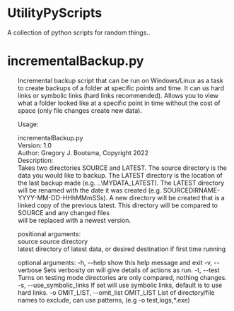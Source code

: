 # UtilityPyScripts

A collection of python scripts for random things..

# incrementalBackup.py

<ul>
Incremental backup script that can be run on Windows/Linux as a task to create backups 
of a folder at specific points and time. It can us hard links or symbolic links (hard links recommended). Allows
you to view what a folder looked like at a specific point in time without the cost of space (only file changes 
create new data).

Usage:


  incrementalBackup.py <SOURCE> <LATEST>                                                                                                                              
   Version: 1.0                                                                                                                                                       
   Author: Gregory J. Bootsma, Copyright 2022                                                                                                                         
   Description:                                                                                                                                                       
          Takes two directories SOURCE and LATEST. The source directory is the data you would like to backup. The LATEST directory is the location of                 
          the last backup made (e.g. ..\MYDATA_LATEST). The LATEST directory will be renamed with the date it was created  (e.g. SOURCEDIRNAME-YYYY-MM-DD-HHhMMmSSs). 
          A new directory will be created that is a linked copy of the previous latest. This directory will be compared to SOURCE and any changed files               
          will be replaced with a newest version.                                                                                                                     

  
  positional arguments:                                                                                                                                               
    source                source directory                                                                                                                            
    latest                directory of latest data, or desired destination if first time running

  
  optional arguments:
    -h, --help            show this help message and exit
    -v, --verbose         Sets verbosity on will give details of actions as run.
    -t, --test            Turns on testing mode directories are only compared, nothing changes.
    -s, --use_symbolic_links
                          If set will use symbolic links, default is to use hard links.
    -o OMIT_LIST, --omit_list OMIT_LIST
                          List of directory/file names to exclude, can use patterns,
                          (e.g  -o test,logs,*.exe)
  </ul>
